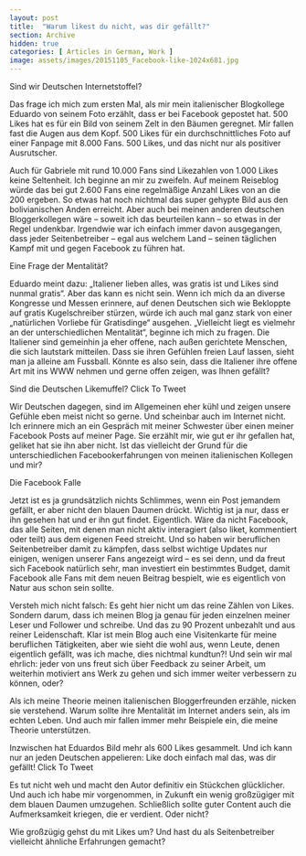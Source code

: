 ```yaml
---
layout: post
title:  "Warum likest du nicht, was dir gefällt?"
section: Archive
hidden: true
categories: [ Articles in German, Work ]
image: assets/images/20151105_Facebook-like-1024x681.jpg
---
```



Sind wir Deutschen Internetstoffel?

Das frage ich mich zum ersten Mal, als mir mein italienischer Blogkollege Eduardo von seinem Foto erzählt, dass er bei Facebook gepostet hat. 500 Likes hat es für ein Bild von seinem Zelt in den Bäumen geregnet. Mir fallen fast die Augen aus dem Kopf. 500 Likes für ein durchschnittliches Foto auf einer Fanpage mit 8.000 Fans. 500 Likes, und das nicht nur als positiver Ausrutscher.

Auch für Gabriele mit rund 10.000 Fans sind Likezahlen von 1.000 Likes keine Seltenheit. Ich beginne an mir zu zweifeln. Auf meinem Reiseblog würde das bei gut 2.600 Fans eine regelmäßige Anzahl Likes von an die 200 ergeben. So etwas hat noch nichtmal das super gehypte Bild aus den bolivianischen Anden erreicht. Aber auch bei meinen anderen deutschen Bloggerkollegen wäre – soweit ich das beurteilen kann – so etwas in der Regel undenkbar. Irgendwie war ich einfach immer davon ausgegangen, dass jeder Seitenbetreiber – egal aus welchem Land – seinen täglichen Kampf mit und gegen Facebook zu führen hat.

Eine Frage der Mentalität?

Eduardo meint dazu: „Italiener lieben alles, was gratis ist und Likes sind nunmal gratis“. Aber das kann es nicht sein. Wenn ich mich da an diverse Kongresse und Messen erinnere, auf denen Deutschen sich wie Bekloppte auf gratis Kugelschreiber stürzen, würde ich auch mal ganz stark von einer „natürlichen Vorliebe für Gratisdinge“ ausgehen. „Vielleicht liegt es vielmehr an der unterschiedlichen Mentalität“, beginne ich mich zu fragen. Die Italiener sind gemeinhin ja eher offene, nach außen gerichtete Menschen, die sich lautstark mitteilen. Dass sie ihren Gefühlen freien Lauf lassen, sieht man ja alleine am Fussball. Könnte es also sein, dass die Italiener ihre offene Art mit ins WWW nehmen und gerne offen zeigen, was Ihnen gefällt?

Sind die Deutschen Likemuffel? Click To Tweet

Wir Deutschen dagegen, sind im Allgemeinen eher kühl und zeigen unsere Gefühle eben meist nicht so gerne. Und scheinbar auch im Internet nicht. Ich erinnere mich an ein Gespräch mit meiner Schwester über einen meiner Facebook Posts auf meiner Page. Sie erzählt mir, wie gut er ihr gefallen hat, geliket hat sie ihn aber nicht. Ist das vielleicht der Grund für die unterschiedlichen Facebookerfahrungen von meinen italienischen Kollegen und mir?

Die Facebook Falle

Jetzt ist es ja grundsätzlich nichts Schlimmes, wenn ein Post jemandem gefällt, er aber nicht den blauen Daumen drückt. Wichtig ist ja nur, dass er ihn gesehen hat und er ihn gut findet. Eigentlich. Wäre da nicht Facebook, das alle Seiten, mit denen man nicht aktiv interagiert (also liket, kommentiert oder teilt) aus dem eigenen Feed streicht. Und so haben wir beruflichen Seitenbetreiber damit zu kämpfen, dass selbst wichtige Updates nur einigen, wenigen unserer Fans angezeigt wird – es sei denn, und da freut sich Facebook natürlich sehr, man investiert ein bestimmtes Budget, damit Facebook alle Fans mit dem neuen Beitrag bespielt, wie es eigentlich von Natur aus schon sein sollte.

Versteh mich nicht falsch: Es geht hier nicht um das reine Zählen von Likes. Sondern darum, dass ich meinen Blog ja genau für jeden einzelnen meiner Leser und Follower und schreibe. Und das zu 90 Prozent unbezahlt und aus reiner Leidenschaft. Klar ist mein Blog auch eine Visitenkarte für meine beruflichen Tätigkeiten, aber wie sieht die wohl aus, wenn Leute, denen eigentlich gefällt, was ich mache, dies nichtmal kundtun?! Und sein wir mal ehrlich: jeder von uns freut sich über Feedback zu seiner Arbeit, um weiterhin motiviert ans Werk zu gehen und sich immer weiter verbessern zu können, oder?

Als ich meine Theorie meinen italienischen Bloggerfreunden erzähle, nicken sie verstehend. Warum sollte ihre Mentalität im Internet anders sein, als im echten Leben. Und auch mir fallen immer mehr Beispiele ein, die meine Theorie unterstützen.

Inzwischen hat Eduardos Bild mehr als 600 Likes gesammelt. Und ich kann nur an jeden Deutschen appelieren: Like doch einfach mal das, was dir gefällt! Click To Tweet

Es tut nicht weh und macht den Autor definitiv ein Stückchen glücklicher. Und auch ich habe mir vorgenommen, in Zukunft ein wenig großzügiger mit dem blauen Daumen umzugehen. Schließlich sollte guter Content auch die Aufmerksamkeit kriegen, die er verdient. Oder nicht?

Wie großzügig gehst du mit Likes um? Und hast du als Seitenbetreiber vielleicht ähnliche Erfahrungen gemacht?

